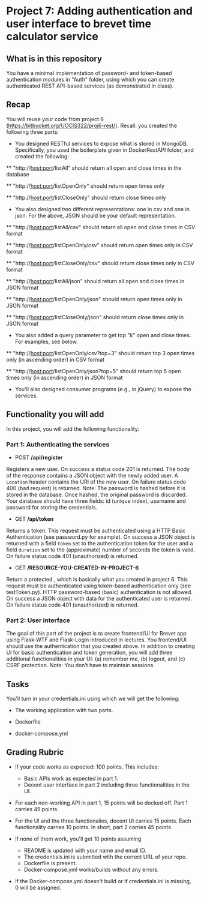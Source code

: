 # Project 7: Adding authentication and user interface to brevet time calculator service

## What is in this repository

You have a minimal implementation of password- and token-based authentication modules in "Auth" folder, using which you can create authenticated REST API-based services (as demonstrated in class). 

## Recap 

You will reuse *your* code from project 6 (https://bitbucket.org/UOCIS322/proj6-rest/). Recall: you created the following three parts: 

* You designed RESTful services to expose what is stored in MongoDB. Specifically, you used the boilerplate given in DockerRestAPI folder, and created the following:

** "http://<host:port>/listAll" should return all open and close times in the database

** "http://<host:port>/listOpenOnly" should return open times only

** "http://<host:port>/listCloseOnly" should return close times only

* You also designed two different representations: one in csv and one in json. For the above, JSON should be your default representation. 

** "http://<host:port>/listAll/csv" should return all open and close times in CSV format

** "http://<host:port>/listOpenOnly/csv" should return open times only in CSV format

** "http://<host:port>/listCloseOnly/csv" should return close times only in CSV format

** "http://<host:port>/listAll/json" should return all open and close times in JSON format

** "http://<host:port>/listOpenOnly/json" should return open times only in JSON format

** "http://<host:port>/listCloseOnly/json" should return close times only in JSON format

* You also added a query parameter to get top "k" open and close times. For examples, see below.

** "http://<host:port>/listOpenOnly/csv?top=3" should return top 3 open times only (in ascending order) in CSV format 

** "http://<host:port>/listOpenOnly/json?top=5" should return top 5 open times only (in ascending order) in JSON format

* You'll also designed consumer programs (e.g., in jQuery) to expose the services.

## Functionality you will add

In this project, you will add the following functionality:

### Part 1: Authenticating the services 

- POST **/api/register**

Registers a new user. On success a status code 201 is returned. The body of the response contains a JSON object with the newly added user. A `Location` header contains the URI of the new user. On failure status code 400 (bad request) is returned. Note: The password is hashed before it is stored in the database. Once hashed, the original password is discarded. Your database should have three fields: id (unique index), username and password for storing the credentials.

- GET **/api/token**

Returns a token. This request must be authenticated using a HTTP Basic Authentication (see password.py for example). On success a JSON object is returned with a field `token` set to the authentication token for the user and a field `duration` set to the (approximate) number of seconds the token is valid. On failure status code 401 (unauthorized) is returned.

- GET **/RESOURCE-YOU-CREATED-IN-PROJECT-6**

Return a protected <resource>, which is basically what you created in project 6. This request must be authenticated using token-based authentication only (see testToken.py). HTTP password-based (basic) authentication is not allowed. On success a JSON object with data for the authenticated user is returned. On failure status code 401 (unauthorized) is returned.

### Part 2: User interface

The goal of this part of the project is to create frontend/UI for Brevet app using Flask-WTF and Flask-Login introduced in lectures. You frontend/UI should use the authentication that you created above. In addition to creating UI for basic authentication and token generation, you will add three additional functionalities in your UI: (a) remember me, (b) logout, and (c) CSRF protection. Note: You don’t have to maintain sessions.

## Tasks

You'll turn in your credentials.ini using which we will get the following:

* The working application with two parts.

* Dockerfile

* docker-compose.yml

## Grading Rubric

* If your code works as expected: 100 points. This includes:
    * Basic APIs work as expected in part 1.
    * Decent user interface in part 2 including three functionalities in the UI.

* For each non-working API in part 1, 15 points will be docked off. Part 1 carries 45 points.

* For the UI and the three functionalies, decent UI carries 15 points. Each functionality carries 10 points. In short, part 2 carries 45 points.

* If none of them work, you'll get 10 points assuming
    * README is updated with your name and email ID.
    * The credentials.ini is submitted with the correct URL of your repo.
    * Dockerfile is present. 
    * Docker-compose.yml works/builds without any errors.

* If the Docker-compose.yml doesn't build or if credentials.ini is missing, 0 will be assigned.
